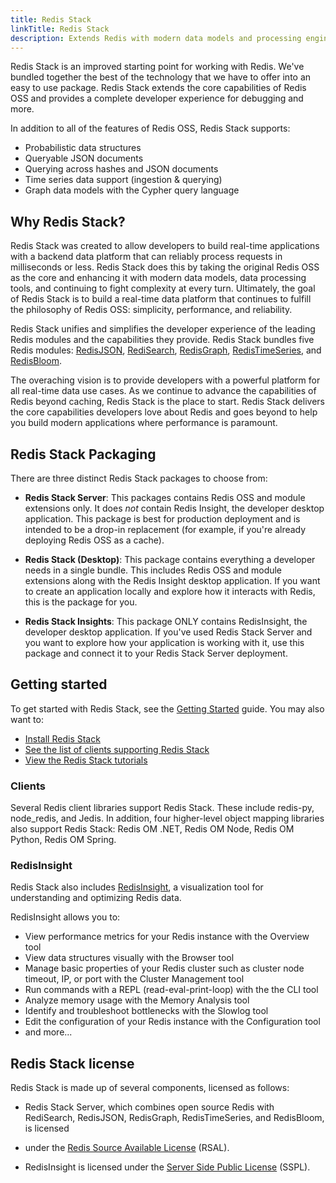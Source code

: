 ```yaml
---
title: Redis Stack
linkTitle: Redis Stack
description: Extends Redis with modern data models and processing engines. Includes documentation for the bundled Redis modules and RedisInsight.
---
```


Redis Stack is an improved starting point for working with Redis. We've bundled together the best of the technology that we have to offer into an easy 
to use package. Redis Stack extends the core capabilities of Redis OSS and provides a complete developer experience for debugging and more.

In addition to all of the features of Redis OSS, Redis Stack supports:

* Probabilistic data structures
* Queryable JSON documents
* Querying across hashes and JSON documents 
* Time series data support (ingestion & querying)
* Graph data models with the Cypher query language

## Why Redis Stack?

Redis Stack was created to allow developers to build real-time applications with a backend data platform that can reliably process requests in 
milliseconds or less. Redis Stack does this by taking the original Redis OSS as the core and enhancing it with modern data models, data processing tools,
and continuing to fight complexity at every turn. Ultimately, the goal of Redis Stack is to build a real-time data platform that continues to fulfill the
philosophy of Redis OSS: simplicity, performance, and reliability. 

Redis Stack unifies and simplifies the developer experience of the leading Redis modules and the capabilities they provide. Redis Stack bundles 
five Redis modules: [RedisJSON](/docs/stack/json), [RediSearch](/docs/stack/search), [RedisGraph](/docs/stack/graph), 
[RedisTimeSeries](/docs/stack/timeseries), and [RedisBloom](/docs/stack/bloom).

The overaching vision is to provide developers with a powerful platform for all real-time data use cases. As we continue to advance the capabilities of 
Redis beyond caching, Redis Stack is the place to start. Redis Stack delivers the core capabilities developers love about Redis and goes beyond 
to help you build modern applications where performance is paramount. 

## Redis Stack Packaging

There are three distinct Redis Stack packages to choose from:

* **Redis Stack Server**:  This packages contains Redis OSS and module extensions only. It does *not* contain Redis Insight, the developer desktop
application. This package is best for production deployment and is intended to be a drop-in replacement (for example, if you're already deploying 
Redis OSS as a cache).

* **Redis Stack (Desktop)**: This package contains everything a developer needs in a single bundle. This includes Redis OSS and module extensions 
along with the Redis Insight desktop application. If you want to create an application locally and explore how it interacts with Redis, this is 
the package for you.

* **Redis Stack Insights**: This package ONLY contains RedisInsight, the developer desktop application. If you've used Redis Stack Server and 
you want to explore how your application is working with it, use this package and connect it to your Redis Stack Server deployment.

## Getting started

To get started with Redis Stack, see the [Getting Started](/docs/stack/get-started/) guide. You may also want to:

* [Install Redis Stack](/docs/stack/get-started/install/)
* [See the list of clients supporting Redis Stack](/docs/stack/get-started/clients/)
* [View the Redis Stack tutorials](/docs/stack/get-started/tutorials/)


### Clients

Several Redis client libraries support Redis Stack. These include redis-py, node_redis, and Jedis. In addition, four higher-level object 
mapping libraries also support Redis Stack: Redis OM .NET, Redis OM Node, Redis OM Python, Redis OM Spring.

### RedisInsight

Redis Stack also includes [RedisInsight](https://docs.redis.com/latest/ri/), a visualization tool for understanding and optimizing Redis data.

RedisInsight allows you to:
* View performance metrics for your Redis instance with the Overview tool
* View data structures visually with the Browser tool
* Manage basic properties of your Redis cluster such as cluster node timeout, IP, or port with the Cluster Management tool
* Run commands with a REPL (read-eval-print-loop) with the the CLI tool
* Analyze memory usage with the Memory Analysis tool
* Identify and troubleshoot bottlenecks with the Slowlog tool
* Edit the configuration of your Redis instance with the Configuration tool
* and more...


## Redis Stack license

Redis Stack is made up of several components, licensed as follows:

* Redis Stack Server, which combines open source Redis with RediSearch, RedisJSON, RedisGraph, RedisTimeSeries, and RedisBloom, is licensed 
* under the [Redis Source Available License](https://github.com/RediSearch/RediSearch/blob/master/LICENSE) (RSAL).

* RedisInsight is licensed under the [Server Side Public License](https://en.wikipedia.org/wiki/Server_Side_Public_License) (SSPL).
